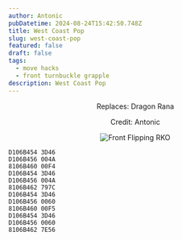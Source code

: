 ```yaml
---
author: Antonic
pubDatetime: 2024-08-24T15:42:50.748Z
title: West Coast Pop
slug: west-coast-pop
featured: false
draft: false
tags:
  - move hacks
  - front turnbuckle grapple
description: West Coast Pop
---
```

<center>
Replaces: Dragon Rana <p>
Credit: Antonic

![Front Flipping RKO](/assets/west-coast-pop.gif)
</center>

```text
D106B454 3D46
D106B456 004A
8106B460 00F4
D106B454 3D46
D106B456 004A
8106B462 797C
D106B454 3D46
D106B456 0060
8106B460 00F5
D106B454 3D46
D106B456 0060
8106B462 7E56
```
